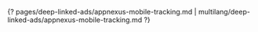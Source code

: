 {? pages/deep-linked-ads/appnexus-mobile-tracking.md | multilang/deep-linked-ads/appnexus-mobile-tracking.md ?}
